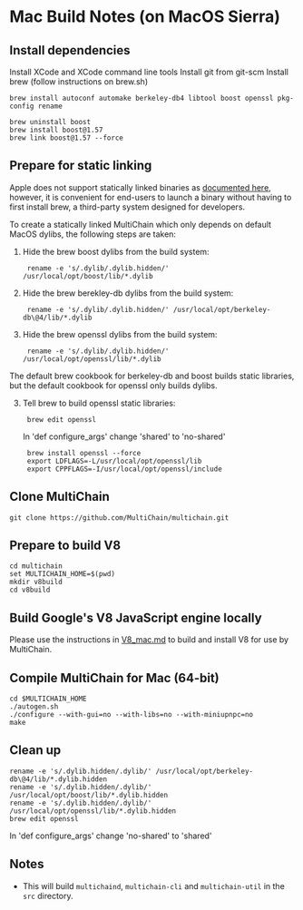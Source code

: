 # Mac Build Notes (on MacOS Sierra)

## Install dependencies

Install XCode and XCode command line tools
Install git from git-scm
Install brew (follow instructions on brew.sh)

    brew install autoconf automake berkeley-db4 libtool boost openssl pkg-config rename

<!-- on MacOS High Sierra -->

    brew uninstall boost
    brew install boost@1.57
    brew link boost@1.57 --force

## Prepare for static linking

Apple does not support statically linked binaries as [documented here](https://developer.apple.com/library/content/qa/qa1118/_index.html), however, it is convenient for end-users to launch a binary without having to first install brew, a third-party system designed for developers.

To create a statically linked MultiChain which only depends on default MacOS dylibs, the following steps are taken:

1. Hide the brew boost dylibs from the build system:

        rename -e 's/.dylib/.dylib.hidden/' /usr/local/opt/boost/lib/*.dylib

2. Hide the brew berekley-db dylibs from the build system:

        rename -e 's/.dylib/.dylib.hidden/' /usr/local/opt/berkeley-db\@4/lib/*.dylib

3. Hide the brew openssl dylibs from the build system:

        rename -e 's/.dylib/.dylib.hidden/' /usr/local/opt/openssl/lib/*.dylib

The default brew cookbook for berkeley-db and boost builds static libraries, but the default cookbook for openssl only builds dylibs.

3. Tell brew to build openssl static libraries:

        brew edit openssl
        
    In 'def configure_args' change 'shared' to 'no-shared'
    
        brew install openssl --force
        export LDFLAGS=-L/usr/local/opt/openssl/lib
        export CPPFLAGS=-I/usr/local/opt/openssl/include

## Clone MultiChain

    git clone https://github.com/MultiChain/multichain.git


## Prepare to build V8

    cd multichain
    set MULTICHAIN_HOME=$(pwd)
    mkdir v8build
    cd v8build

## Build Google's V8 JavaScript engine locally

Please use the instructions in [V8_mac.md](/V8_mac.md/) to build and install V8 for use by MultiChain.


## Compile MultiChain for Mac (64-bit)

    cd $MULTICHAIN_HOME
    ./autogen.sh
    ./configure --with-gui=no --with-libs=no --with-miniupnpc=no
    make

## Clean up

    rename -e 's/.dylib.hidden/.dylib/' /usr/local/opt/berkeley-db\@4/lib/*.dylib.hidden
    rename -e 's/.dylib.hidden/.dylib/' /usr/local/opt/boost/lib/*.dylib.hidden
    rename -e 's/.dylib.hidden/.dylib/' /usr/local/opt/openssl/lib/*.dylib.hidden
    brew edit openssl
    
In 'def configure_args' change 'no-shared' to 'shared'

## Notes

* This will build `multichaind`, `multichain-cli` and `multichain-util` in the `src` directory.
